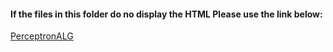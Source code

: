 
#### If the files in this folder do no display the HTML Please use the link below:

[PerceptronALG](https://htmlpreview.github.io/?https://github.com/Reuben-AmI/Machine-Learning/blob/main/Julia/Perceptron/PerceptronAlg.html)
